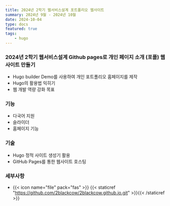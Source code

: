 ```yaml
---
title: 2024년 2학기 웹서비스설계 포트폴리오 웹사이트
summary: 2024년 9월 - 2024년 10월
date: 2024-10-04
type: docs
featured: true
tags:
    - hugo
---
```


### 2024년 2학기 웹서비스설계 Github pages로 개인 페이지 소개 (포폴) 웹사이트 만들기

-  Hugo builder Demo를 사용하여 개인 포트폴리오 홈페이지를 제작
-  Hugo의 활용법 익히기
-  웹 개발 역량 강화 목표

### 기능

- 다국어 지원
- 슬라이더
- 홈페이지 기능

### 기술

- Hugo 정적 사이트 생성기 활용
- GitHub Pages를 통한 웹사이트 호스팅

### 세부사항
- {{< icon name="file" pack="fas" >}} {{< staticref "https://github.com/2blackcow/2blackcow.github.io.git" >}}{{< /staticref >}} 

